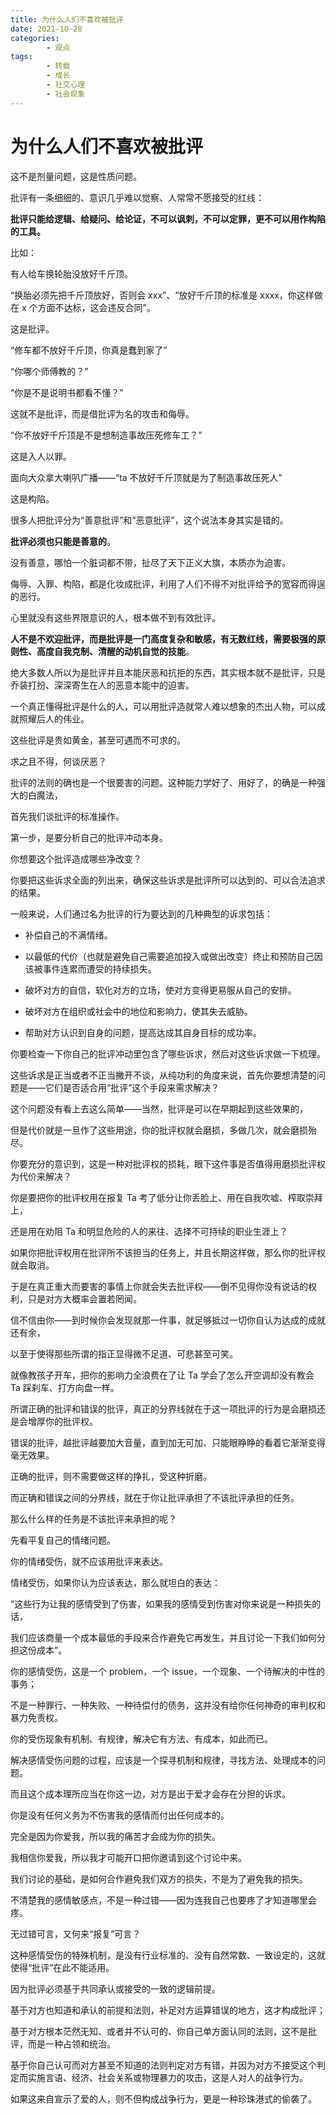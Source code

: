 ```yaml
---
title: 为什么人们不喜欢被批评
date: 2021-10-28
categories:
        - 观点
tags:
        - 转载
        - 成长
        - 社交心理
        - 社会现象
---
```


# 为什么人们不喜欢被批评

这不是剂量问题，这是性质问题。

批评有一条细细的、意识几乎难以觉察、人常常不愿接受的红线：

**批评只能给逻辑、给疑问、给论证，不可以讽刺，不可以定罪，更不可以用作构陷的工具。**

比如：

有人给车换轮胎没放好千斤顶。

“换胎必须先把千斤顶放好，否则会 xxx”、“放好千斤顶的标准是 xxxx，你这样做在 x 个方面不达标，这会违反合同”。

这是批评。

“修车都不放好千斤顶，你真是蠢到家了”

“你哪个师傅教的？”

“你是不是说明书都看不懂？”

这就不是批评，而是借批评为名的攻击和侮辱。

“你不放好千斤顶是不是想制造事故压死修车工？”

这是入人以罪。

面向大众拿大喇叭广播——“ta 不放好千斤顶就是为了制造事故压死人”

这是构陷。

很多人把批评分为“善意批评”和“恶意批评”，这个说法本身其实是错的。

**批评必须也只能是善意的**。

没有善意，哪怕一个脏词都不带，扯尽了天下正义大旗，本质亦为迫害。

侮辱、入罪、构陷，都是化妆成批评，利用了人们不得不对批评给予的宽容而得逞的恶行。

心里就没有这些界限意识的人，根本做不到有效批评。

**人不是不欢迎批评，而是批评是一门高度复杂和敏感，有无数红线，需要极强的原则性、高度自我克制、清醒的动机自觉的技能**。

绝大多数人所以为是批评并且本能厌恶和抗拒的东西，其实根本就不是批评，只是乔装打扮、深深寄生在人的恶意本能中的迫害。

一个真正懂得批评是什么的人，可以用批评造就常人难以想象的杰出人物，可以成就照耀后人的伟业。

这些批评是贵如黄金，甚至可遇而不可求的。

求之且不得，何谈厌恶？

批评的法则的确也是一个很要害的问题。这种能力学好了、用好了，的确是一种强大的白魔法，

首先我们谈批评的标准操作。

第一步，是要分析自己的批评冲动本身。

你想要这个批评造成哪些净改变？

你要把这些诉求全面的列出来，确保这些诉求是批评所可以达到的、可以合法追求的结果。

一般来说，人们通过名为批评的行为要达到的几种典型的诉求包括：

- 补偿自己的不满情绪。

- 以最低的代价（也就是避免自己需要追加投入或做出改变）终止和预防自己因该被事件连累而遭受的持续损失。

- 破坏对方的自信，软化对方的立场，使对方变得更易服从自己的安排。

- 破坏对方在组织或社会中的地位和影响力，使其失去威胁。

- 帮助对方认识到自身的问题，提高达成其自身目标的成功率。

你要检查一下你自己的批评冲动里包含了哪些诉求，然后对这些诉求做一下梳理。

这些诉求是正当或者不正当撇开不谈，从纯功利的角度来说，首先你要想清楚的问题是——它们是否适合用“批评”这个手段来需求解决？

这个问题没有看上去这么简单——当然，批评是可以在早期起到这些效果的，

但是代价就是一旦作了这些用途，你的批评权就会磨损，多做几次，就会磨损殆尽。

你要充分的意识到，这是一种对批评权的损耗，眼下这件事是否值得用磨损批评权为代价来解决？

你是要把你的批评权用在报复 Ta 考了低分让你丢脸上、用在自我吹嘘、榨取崇拜上，

还是用在劝阻 Ta 和明显危险的人的来往、选择不可持续的职业生涯上？

如果你把批评权用在批评所不该担当的任务上，并且长期这样做，那么你的批评权就会取消。

于是在真正重大而要害的事情上你就会失去批评权——倒不见得你没有说话的权利，只是对方大概率会置若罔闻。

信不信由你——到时候你会发现就那一件事，就足够抵过一切你自认为达成的成就还有余，

以至于使得那些所谓的指正显得微不足道、可悲甚至可笑。

就像教孩子开车，把你的影响力全浪费在了让 Ta 学会了怎么开空调却没有教会 Ta 踩刹车、打方向盘一样。

所谓正确的批评和错误的批评，真正的分界线就在于这一项批评的行为是会磨损还是会增厚你的批评权。

错误的批评，越批评越要加大音量，直到加无可加、只能眼睁睁的看着它渐渐变得毫无效果。

正确的批评，则不需要做这样的挣扎，受这种折磨。

而正确和错误之间的分界线，就在于你让批评承担了不该批评承担的任务。

那么什么样的任务是不该批评来承担的呢？

先看平复自己的情绪问题。

你的情绪受伤，就不应该用批评来表达。

情绪受伤，如果你认为应该表达，那么就坦白的表达：

“这些行为让我的感情受到了伤害，如果我的感情受到伤害对你来说是一种损失的话，

我们应该商量一个成本最低的手段来合作避免它再发生，并且讨论一下我们如何分担这份成本”。

你的感情受伤，这是一个 problem，一个 issue，一个现象、一个待解决的中性的事务；

不是一种罪行、一种失败、一种待偿付的债务，这并没有给你任何神奇的审判权和暴力免责权。

你的受伤现象有机制、有规律，解决它有方法、有成本，如此而已。

解决感情受伤问题的过程，应该是一个探寻机制和规律，寻找方法、处理成本的问题。

而且这个成本理所应当在你这一边，对方是出于爱才会存在分担的诉求。

你是没有任何义务为不伤害我的感情而付出任何成本的。

完全是因为你爱我，所以我的痛苦才会成为你的损失。

我相信你爱我，所以我才可能开口把你邀请到这个讨论中来。

我们讨论的基础，是如何合作避免我们双方的损失，不是为了避免我的损失。

不清楚我的感情敏感点，不是一种过错——因为连我自己也要疼了才知道哪里会疼。

无过错可言，又何来“报复”可言？

这种感情受伤的特殊机制，是没有行业标准的、没有自然常数、一致设定的，这就使得“批评”在此不能适用。

因为批评必须基于共同承认或接受的一致的逻辑前提。

基于对方也知道和承认的前提和法则，补足对方运算错误的地方，这才构成批评；

基于对方根本茫然无知、或者并不认可的、你自己单方面认同的法则，这不是批评，而是一种占领和统治。

基于你自己认可而对方甚至不知道的法则判定对方有错，并因为对方不接受这个判定而实施言语、经济、社会关系或物理暴力的攻击，这是人对人的战争行为。

如果这来自宣示了爱的人，则不但构成战争行为，更是一种珍珠港式的偷袭了。
